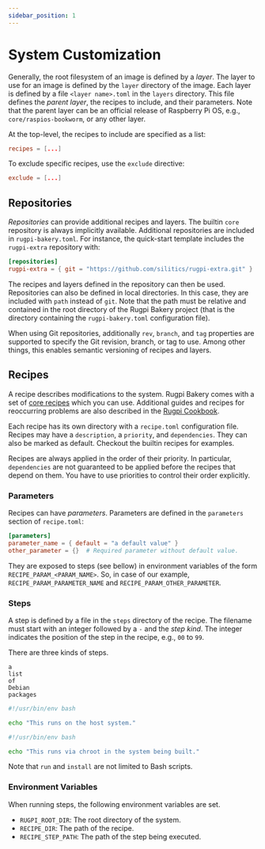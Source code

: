 ```yaml
---
sidebar_position: 1
---
```


# System Customization

Generally, the root filesystem of an image is defined by a *layer*.
The layer to use for an image is defined by the `layer` directory of the image.
Each layer is defined by a file `<layer name>.toml` in the `layers` directory.
This file defines the *parent layer*, the recipes to include, and their parameters.
Note that the parent layer can be an official release of Raspberry Pi OS, e.g., `core/raspios-bookworm`, or any other layer.

At the top-level, the recipes to include are specified as a list:

```toml title="<layer name>.toml"
recipes = [...]
```
To exclude specific recipes, use the `exclude` directive:

```toml
exclude = [...]
```

## Repositories

*Repositories* can provide additional recipes and layers.
The builtin `core` repository is always implicitly available.
Additional repositories are included in `rugpi-bakery.toml`.
For instance, the quick-start template includes the `rugpi-extra` repository with:

```toml
[repositories]
rugpi-extra = { git = "https://github.com/silitics/rugpi-extra.git" }
```

The recipes and layers defined in the repository can then be used.
Repositories can also be defined in local directories.
In this case, they are included with `path` instead of `git`.
Note that the path must be relative and contained in the root directory of the Rugpi Bakery project (that is the directory containing the `rugpi-bakery.toml` configuration file).

When using Git repositories, additionally `rev`, `branch`, and `tag` properties are supported to specify the Git revision, branch, or tag to use.
Among other things, this enables semantic versioning of recipes and layers.

## Recipes

A recipe describes modifications to the system.
Rugpi Bakery comes with a set of [core recipes](https://github.com/silitics/rugpi/tree/main/repositories/core/recipes) which you can use.
Additional guides and recipes for reoccurring problems are also described in the [Rugpi Cookbook](../cookbook).

Each recipe has its own directory with a `recipe.toml` configuration file.
Recipes may have a `description`, a `priority`, and `dependencies`.
They can also be marked as default.
Checkout the builtin recipes for examples.

Recipes are always applied in the order of their priority.
In particular, `dependencies` are not guaranteed to be applied before the recipes that depend on them. 
You have to use priorities to control their order explicitly.

### Parameters

Recipes can have _parameters_.
Parameters are defined in the `parameters` section of `recipe.toml`:

```toml
[parameters]
parameter_name = { default = "a default value" }
other_parameter = {}  # Required parameter without default value.
```

They are exposed to steps (see bellow) in environment variables of the form `RECIPE_PARAM_<PARAM_NAME>`. So, in case of our example, `RECIPE_PARAM_PARAMETER_NAME` and `RECIPE_PARAM_OTHER_PARAMETER`.

### Steps

A step is defined by a file in the `steps` directory of the recipe.
The filename must start with an integer followed by a `-` and the _step kind_.
The integer indicates the position of the step in the recipe, e.g., `00` to `99`.

There are three kinds of steps.

```plain title="XX-packages"
a
list
of
Debian
packages
```

```bash title="XX-run.*"
#!/usr/bin/env bash

echo "This runs on the host system."
```

```bash title="XXX-install.*"
#!/usr/bin/env bash

echo "This runs via chroot in the system being built."
```

Note that `run` and `install` are not limited to Bash scripts.

### Environment Variables

When running steps, the following environment variables are set.

- `RUGPI_ROOT_DIR`: The root directory of the system.
- `RECIPE_DIR`: The path of the recipe.
- `RECIPE_STEP_PATH`: The path of the step being executed.
